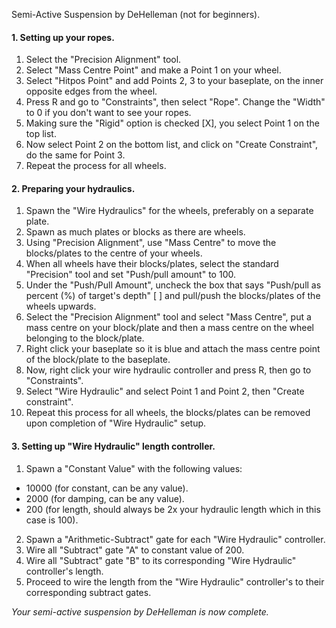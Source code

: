 Semi-Active Suspension by DeHelleman (not for beginners).

#### 1. Setting up your ropes.
1. Select the "Precision Alignment" tool.
2. Select "Mass Centre Point" and make a Point 1 on your wheel.
3. Select "Hitpos Point" and add Points 2, 3 to your baseplate, on the inner opposite edges from the wheel.
4. Press R and go to "Constraints", then select "Rope". Change the "Width" to 0 if you don't want to see your ropes.
5. Making sure the "Rigid" option is checked [X], you select Point 1 on the top list.
6. Now select Point 2 on the bottom list, and click on "Create Constraint", do the same for Point 3.
7. Repeat the process for all wheels.

#### 2. Preparing your hydraulics.
1. Spawn the "Wire Hydraulics" for the wheels, preferably on a separate plate.
2. Spawn as much plates or blocks as there are wheels.
3. Using "Precision Alignment", use "Mass Centre" to move the blocks/plates to the centre of your wheels.
4. When all wheels have their blocks/plates, select the standard "Precision" tool and set "Push/pull amount" to 100.
5. Under the "Push/Pull Amount", uncheck the box that says "Push/pull as percent (%) of target's depth" [ ] and pull/push the blocks/plates of the wheels upwards.
6. Select the "Precision Alignment" tool and select "Mass Centre", 
put a mass centre on your block/plate and then a mass centre on the wheel belonging to the block/plate.
7. Right click your baseplate so it is blue and attach the mass centre point of the block/plate to the baseplate.
8. Now, right click your wire hydraulic controller and press R, then go to "Constraints".
9. Select "Wire Hydraulic" and select Point 1 and Point 2, then "Create constraint".
10. Repeat this process for all wheels, the blocks/plates can be removed upon completion of "Wire Hydraulic" setup.

#### 3. Setting up "Wire Hydraulic" length controller.
1. Spawn a "Constant Value" with the following values:<br>
- 10000 (for constant, can be any value).
- 2000 (for damping, can be any value).
- 200 (for length, should always be 2x your hydraulic length which in this case is 100).
2. Spawn a "Arithmetic-Subtract" gate for each "Wire Hydraulic" controller.
3. Wire all "Subtract" gate "A" to constant value of 200.
4. Wire all "Subtract" gate "B" to its corresponding "Wire Hydraulic" controller's length.
5. Proceed to wire the length from the "Wire Hydraulic" controller's to their corresponding subtract gates.

*Your semi-active suspension by DeHelleman is now complete.*
